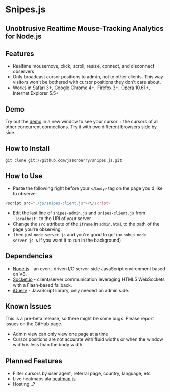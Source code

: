 # Snipes.js

Unobtrusive Realtime Mouse-Tracking Analytics for Node.js
---

## Features

  - Realtime mousemove, click, scroll, resize, connect, and disconnect observers
  - Only broadcast cursor positions to admin, not to other clients. This way visitors won't be bothered with cursor positions they don't care about.
  - Works in Safari 3+, Google Chrome 4+, Firefox 3+, Opera 10.61+, Internet Explorer 5.5+

## Demo

Try out the [demo](http://ve.kl7xwf7m.vesrv.com/) in a new window to see your cursor + the cursors of all other concurrent connections. Try it with two different browsers side by side.

## How to Install

    git clone git://github.com/jasonbarry/snipes.js.git

## How to Use

  - Paste the following right before your `</body>` tag on the page you'd like to observe:

```js
<script src="./js/snipes-client.js"><\/script>
```

  - Edit the last line of `snipes-admin.js` and `snipes-client.js` from `'localhost'` to the URI of your server.
  - Change the `src` attribute of the `iframe` in `admin.html` to the path of the page you're observing.
  - Then just `node server.js` and you're good to go! (or `nohup node server.js &` if you want it to run in the background)

## Dependencies

  - [Node.js](http://nodejs.org) - an event-driven I/O server-side JavaScript environment based on V8.
  - [Socket.io](http://socket.io) - client/server communication leveraging HTML5 WebSockets with a Flash-based fallback.
  - [jQuery](http://jquery.com) - JavaScript library, only needed on admin side.

## Known Issues

This is a pre-beta release, so there might be some bugs. Please report issues on the GitHub page.

  - Admin view can only view one page at a time
  - Cursor positions are not accurate with fluid widths or when the window width is less than the body width

## Planned Features

  - Filter cursors by user agent, referral page, country, language, etc
  - Live heatmaps ala [heatmap.js](http://www.patrick-wied.at/static/heatmapjs/)
  - Hosting...?